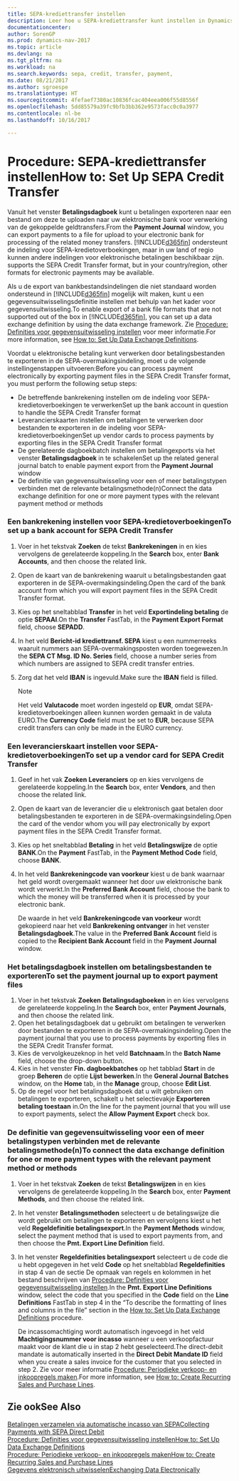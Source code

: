 ```yaml
---
title: SEPA-krediettransfer instellen
description: Leer hoe u SEPA-krediettransfer kunt instellen in Dynamics NAV
documentationcenter: 
author: SorenGP
ms.prod: dynamics-nav-2017
ms.topic: article
ms.devlang: na
ms.tgt_pltfrm: na
ms.workload: na
ms.search.keywords: sepa, credit, transfer, payment,
ms.date: 08/21/2017
ms.author: sgroespe
ms.translationtype: HT
ms.sourcegitcommit: 4fefaef7380ac10836fcac404eea006f55d8556f
ms.openlocfilehash: 5dd85579a39fc9bfb3bb362e9573facc0c0a3977
ms.contentlocale: nl-be
ms.lasthandoff: 10/16/2017

---
```

# <a name="how-to-set-up-sepa-credit-transfer"></a><span data-ttu-id="f0f66-103">Procedure: SEPA-krediettransfer instellen</span><span class="sxs-lookup"><span data-stu-id="f0f66-103">How to: Set Up SEPA Credit Transfer</span></span>
<span data-ttu-id="f0f66-104">Vanuit het venster **Betalingsdagboek** kunt u betalingen exporteren naar een bestand om deze te uploaden naar uw elektronische bank voor verwerking van de gekoppelde geldtransfers.</span><span class="sxs-lookup"><span data-stu-id="f0f66-104">From the **Payment Journal** window, you can export payments to a file for upload to your electronic bank for processing of the related money transfers.</span></span> [!INCLUDE[d365fin](includes/d365fin_md.md)]<span data-ttu-id="f0f66-105"> ondersteunt de indeling voor SEPA-kredietoverboekingen, maar in uw land of regio kunnen andere indelingen voor elektronische betalingen beschikbaar zijn.</span><span class="sxs-lookup"><span data-stu-id="f0f66-105"> supports the SEPA Credit Transfer format, but in your country/region, other formats for electronic payments may be available.</span></span>  

<span data-ttu-id="f0f66-106">Als u de export van bankbestandsindelingen die niet standaard worden ondersteund in [!INCLUDE[d365fin](includes/d365fin_md.md)] mogelijk wilt maken, kunt u een gegevensuitwisselingsdefinitie instellen met behulp van het kader voor gegevensuitwisseling.</span><span class="sxs-lookup"><span data-stu-id="f0f66-106">To enable export of a bank file formats that are not supported out of the box in [!INCLUDE[d365fin](includes/d365fin_md.md)], you can set up a data exchange definition by using the data exchange framework.</span></span> <span data-ttu-id="f0f66-107">Zie [Procedure: Definities voor gegevensuitwisseling instellen](across-how-to-set-up-data-exchange-definitions.md) voor meer informatie.</span><span class="sxs-lookup"><span data-stu-id="f0f66-107">For more information, see [How to: Set Up Data Exchange Definitions](across-how-to-set-up-data-exchange-definitions.md).</span></span>  

<span data-ttu-id="f0f66-108">Voordat u elektronische betaling kunt verwerken door betalingsbestanden te exporteren in de SEPA-overmakingsindeling, moet u de volgende instellingenstappen uitvoeren:</span><span class="sxs-lookup"><span data-stu-id="f0f66-108">Before you can process payment electronically by exporting payment files in the SEPA Credit Transfer format, you must perform the following setup steps:</span></span>  

* <span data-ttu-id="f0f66-109">De betreffende bankrekening instellen om de indeling voor SEPA-kredietoverboekingen te verwerken</span><span class="sxs-lookup"><span data-stu-id="f0f66-109">Set up the bank account in question to handle the SEPA Credit Transfer format</span></span>  
* <span data-ttu-id="f0f66-110">Leverancierskaarten instellen om betalingen te verwerken door bestanden te exporteren in de indeling voor SEPA-kredietoverboekingen</span><span class="sxs-lookup"><span data-stu-id="f0f66-110">Set up vendor cards to process payments by exporting files in the SEPA Credit Transfer format</span></span>  
* <span data-ttu-id="f0f66-111">De gerelateerde dagboekbatch instellen om betalingexports via het venster **Betalingsdagboek** in te schakelen</span><span class="sxs-lookup"><span data-stu-id="f0f66-111">Set up the related general journal batch to enable payment export from the **Payment Journal** window</span></span>  
* <span data-ttu-id="f0f66-112">De definitie van gegevensuitwisseling voor een of meer betalingstypen verbinden met de relevante betalingsmethode(n)</span><span class="sxs-lookup"><span data-stu-id="f0f66-112">Connect the data exchange definition for one or more payment types with the relevant payment method or methods</span></span>  

### <a name="to-set-up-a-bank-account-for-sepa-credit-transfer"></a><span data-ttu-id="f0f66-113">Een bankrekening instellen voor SEPA-kredietoverboekingen</span><span class="sxs-lookup"><span data-stu-id="f0f66-113">To set up a bank account for SEPA Credit Transfer</span></span>  
1. <span data-ttu-id="f0f66-114">Voer in het tekstvak **Zoeken** de tekst **Bankrekeningen** in en kies vervolgens de gerelateerde koppeling.</span><span class="sxs-lookup"><span data-stu-id="f0f66-114">In the **Search** box, enter **Bank Accounts**, and then choose the related link.</span></span>  
2. <span data-ttu-id="f0f66-115">Open de kaart van de bankrekening waaruit u betalingsbestanden gaat exporteren in de SEPA-overmakingsindeling.</span><span class="sxs-lookup"><span data-stu-id="f0f66-115">Open the card of the bank account from which you will export payment files in the SEPA Credit Transfer format.</span></span>  
3. <span data-ttu-id="f0f66-116">Kies op het sneltabblad **Transfer** in het veld **Exportindeling betaling** de optie **SEPAAI**.</span><span class="sxs-lookup"><span data-stu-id="f0f66-116">On the **Transfer** FastTab, in the **Payment Export Format** field, choose **SEPADD**.</span></span>  
4. <span data-ttu-id="f0f66-117">In het veld **Bericht-id krediettransf. SEPA** kiest u een nummerreeks waaruit nummers aan SEPA-overmakingsposten worden toegewezen.</span><span class="sxs-lookup"><span data-stu-id="f0f66-117">In the **SEPA CT Msg. ID No. Series** field, choose a number series from which numbers are assigned to SEPA credit transfer entries.</span></span>  
5. <span data-ttu-id="f0f66-118">Zorg dat het veld **IBAN** is ingevuld.</span><span class="sxs-lookup"><span data-stu-id="f0f66-118">Make sure the **IBAN** field is filled.</span></span>  

    > [!NOTE]  
    >  <span data-ttu-id="f0f66-119">Het veld **Valutacode** moet worden ingesteld op **EUR**, omdat SEPA-kredietoverboekingen alleen kunnen worden gemaakt in de valuta EURO.</span><span class="sxs-lookup"><span data-stu-id="f0f66-119">The **Currency Code** field must be set to **EUR**, because SEPA credit transfers can only be made in the EURO currency.</span></span>  

### <a name="to-set-up-a-vendor-card-for-sepa-credit-transfer"></a><span data-ttu-id="f0f66-120">Een leverancierskaart instellen voor SEPA-kredietoverboekingen</span><span class="sxs-lookup"><span data-stu-id="f0f66-120">To set up a vendor card for SEPA Credit Transfer</span></span>  
1. <span data-ttu-id="f0f66-121">Geef in het vak **Zoeken** **Leveranciers** op en kies vervolgens de gerelateerde koppeling.</span><span class="sxs-lookup"><span data-stu-id="f0f66-121">In the **Search** box, enter **Vendors**, and then choose the related link.</span></span>  
2. <span data-ttu-id="f0f66-122">Open de kaart van de leverancier die u elektronisch gaat betalen door betalingsbestanden te exporteren in de SEPA-overmakingsindeling.</span><span class="sxs-lookup"><span data-stu-id="f0f66-122">Open the card of the vendor whom you will pay electronically by export payment files in the SEPA Credit Transfer format.</span></span>  
3. <span data-ttu-id="f0f66-123">Kies op het sneltabblad **Betaling** in het veld **Betalingswijze** de optie **BANK**.</span><span class="sxs-lookup"><span data-stu-id="f0f66-123">On the **Payment** FastTab, in the **Payment Method Code** field, choose **BANK**.</span></span>  
4. <span data-ttu-id="f0f66-124">In het veld **Bankrekeningcode van voorkeur** kiest u de bank waarnaar het geld wordt overgemaakt wanneer het door uw elektronische bank wordt verwerkt.</span><span class="sxs-lookup"><span data-stu-id="f0f66-124">In the **Preferred Bank Account** field, choose the bank to which the money will be transferred when it is processed by your electronic bank.</span></span>  

     <span data-ttu-id="f0f66-125">De waarde in het veld **Bankrekeningcode van voorkeur** wordt gekopieerd naar het veld **Bankrekening ontvanger** in het venster **Betalingsdagboek**.</span><span class="sxs-lookup"><span data-stu-id="f0f66-125">The value in the **Preferred Bank Account** field is copied to the **Recipient Bank Account** field in the **Payment Journal** window.</span></span>  

### <a name="to-set-the-payment-journal-up-to-export-payment-files"></a><span data-ttu-id="f0f66-126">Het betalingsdagboek instellen om betalingsbestanden te exporteren</span><span class="sxs-lookup"><span data-stu-id="f0f66-126">To set the payment journal up to export payment files</span></span>  
1. <span data-ttu-id="f0f66-127">Voer in het tekstvak **Zoeken** **Betalingsdagboeken** in en kies vervolgens de gerelateerde koppeling.</span><span class="sxs-lookup"><span data-stu-id="f0f66-127">In the **Search** box, enter **Payment Journals**, and then choose the related link.</span></span>  
2. <span data-ttu-id="f0f66-128">Open het betalingsdagboek dat u gebruikt om betalingen te verwerken door bestanden te exporteren in de SEPA-overmakingsindeling.</span><span class="sxs-lookup"><span data-stu-id="f0f66-128">Open the payment journal that you use to process payments by exporting files in the SEPA Credit Transfer format.</span></span>  
3. <span data-ttu-id="f0f66-129">Kies de vervolgkeuzeknop in het veld **Batchnaam**.</span><span class="sxs-lookup"><span data-stu-id="f0f66-129">In the **Batch Name** field, choose the drop\-down button.</span></span>  
4. <span data-ttu-id="f0f66-130">Kies in het venster **Fin. dagboekbatches** op het tabblad **Start** in de groep **Beheren** de optie **Lijst bewerken**.</span><span class="sxs-lookup"><span data-stu-id="f0f66-130">In the **General Journal Batches** window, on the **Home** tab, in the **Manage** group, choose **Edit List**.</span></span>  
5. <span data-ttu-id="f0f66-131">Op de regel voor het betalingsdagboek dat u wilt gebruiken om betalingen te exporteren, schakelt u het selectievakje **Exporteren betaling toestaan** in.</span><span class="sxs-lookup"><span data-stu-id="f0f66-131">On the line for the payment journal that you will use to export payments, select the **Allow Payment Export** check box.</span></span>  

### <a name="to-connect-the-data-exchange-definition-for-one-or-more-payment-types-with-the-relevant-payment-method-or-methods"></a><span data-ttu-id="f0f66-132">De definitie van gegevensuitwisseling voor een of meer betalingstypen verbinden met de relevante betalingsmethode(n)</span><span class="sxs-lookup"><span data-stu-id="f0f66-132">To connect the data exchange definition for one or more payment types with the relevant payment method or methods</span></span>  
1. <span data-ttu-id="f0f66-133">Voer in het tekstvak **Zoeken** de tekst **Betalingswijzen** in en kies vervolgens de gerelateerde koppeling.</span><span class="sxs-lookup"><span data-stu-id="f0f66-133">In the **Search** box, enter **Payment Methods**, and then choose the related link.</span></span>  
2. <span data-ttu-id="f0f66-134">In het venster **Betalingsmethoden** selecteert u de betalingswijze die wordt gebruikt om betalingen te exporteren en vervolgens kiest u het veld **Regeldefinitie betalingsexport**.</span><span class="sxs-lookup"><span data-stu-id="f0f66-134">In the **Payment Methods** window, select the payment method that is used to export payments from, and then choose the **Pmt. Export Line Definition** field.</span></span>  
3. <span data-ttu-id="f0f66-135">In het venster **Regeldefinities betalingsexport** selecteert u de code die u hebt opgegeven in het veld **Code** op het sneltabblad **Regeldefinities** in stap 4 van de sectie De opmaak van regels en kolommen in het bestand beschrijven van [Procedure: Definities voor gegevensuitwisseling instellen](across-how-to-set-up-data-exchange-definitions.md).</span><span class="sxs-lookup"><span data-stu-id="f0f66-135">In the **Pmt. Export Line Definitions** window, select the code that you specified in the **Code** field on the **Line Definitions** FastTab in step 4 in the “To describe the formatting of lines and columns in the file” section in the [How to: Set Up Data Exchange Definitions](across-how-to-set-up-data-exchange-definitions.md) procedure.</span></span>  

    <span data-ttu-id="f0f66-136">De incassomachtiging wordt automatisch ingevoegd in het veld **Machtigingsnummer voor incasso** wanneer u een verkoopfactuur maakt voor de klant die u in stap 2 hebt geselecteerd.</span><span class="sxs-lookup"><span data-stu-id="f0f66-136">The direct-debit mandate is automatically inserted in the **Direct Debit Mandate ID** field when you create a sales invoice for the customer that you selected in step 2.</span></span> <span data-ttu-id="f0f66-137">Zie voor meer informatie [Procedure: Periodieke verkoop- en inkoopregels maken](sales-how-work-standard-lines.md).</span><span class="sxs-lookup"><span data-stu-id="f0f66-137">For more information, see [How to: Create Recurring Sales and Purchase Lines](sales-how-work-standard-lines.md).</span></span>  

## <a name="see-also"></a><span data-ttu-id="f0f66-138">Zie ook</span><span class="sxs-lookup"><span data-stu-id="f0f66-138">See Also</span></span>  
[<span data-ttu-id="f0f66-139">Betalingen verzamelen via automatische incasso van SEPA</span><span class="sxs-lookup"><span data-stu-id="f0f66-139">Collecting Payments with SEPA Direct Debit</span></span>](finance-collect-payments-with-sepa-direct-debit.md)  
[<span data-ttu-id="f0f66-140">Procedure: Definities voor gegevensuitwisseling instellen</span><span class="sxs-lookup"><span data-stu-id="f0f66-140">How to: Set Up Data Exchange Definitions</span></span>](across-how-to-set-up-data-exchange-definitions.md)  
[<span data-ttu-id="f0f66-141">Procedure: Periodieke verkoop- en inkoopregels maken</span><span class="sxs-lookup"><span data-stu-id="f0f66-141">How to: Create Recurring Sales and Purchase Lines</span></span>](sales-how-work-standard-lines.md)  
[<span data-ttu-id="f0f66-142">Gegevens elektronisch uitwisselen</span><span class="sxs-lookup"><span data-stu-id="f0f66-142">Exchanging Data Electronically</span></span>](across-data-exchange.md)  

